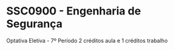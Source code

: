 # SSC0900 - Engenharia de Segurança
Optativa Eletiva - 7º Período
2 créditos aula e 1 créditos trabalho
